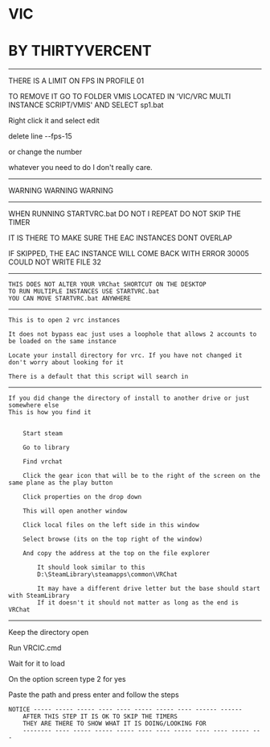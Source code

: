 # VIC
# BY  THIRTYVERCENT

----------------------------------------------------------------------------------------------------------------------------------------------------------------------

THERE IS A LIMIT ON FPS IN PROFILE 01

TO REMOVE IT GO TO FOLDER VMIS LOCATED IN 'VIC/VRC MULTI INSTANCE SCRIPT/VMIS' AND SELECT sp1.bat

Right click it and select edit

delete line --fps-15

or change the number

whatever you need to do I don't really care.

---------------------------------------------------------------------------------------------------------------------------------------------------------------------

WARNING WARNING WARNING

----------------------------------------------------------------------------------------------------------------------------------------------------------------------

WHEN RUNNING STARTVRC.bat DO NOT    I REPEAT    DO NOT SKIP THE TIMER


IT IS THERE TO MAKE SURE THE EAC INSTANCES DONT OVERLAP


IF SKIPPED, THE EAC INSTANCE WILL COME BACK WITH ERROR 30005 COULD NOT WRITE FILE 32

----------------------------------------------------------------------------------------------------------------------------------------------------------------------

	THIS DOES NOT ALTER YOUR VRChat SHORTCUT ON THE DESKTOP
	TO RUN MULTIPLE INSTANCES USE STARTVRC.bat
	YOU CAN MOVE STARTVRC.bat ANYWHERE

----------------------------------------------------------------------------------------------------------------------------------------------------------------------
		
	This is to open 2 vrc instances

	It does not bypass eac just uses a loophole that allows 2 accounts to be loaded on the same instance

	Locate your install directory for vrc. If you have not changed it don't worry about looking for it

	There is a default that this script will search in

----------------------------------------------------------------------------------------------------------------------------------------------------------------------

	If you did change the directory of install to another drive or just somewhere else
	This is how you find it


		Start steam

		Go to library

		Find vrchat

		Click the gear icon that will be to the right of the screen on the same plane as the play button

		Click properties on the drop down 

		This will open another window

		Click local files on the left side in this window

		Select browse (its on the top right of the window)

		And copy the address at the top on the file explorer

			It should look similar to this 
			D:\SteamLibrary\steamapps\common\VRChat

			It may have a different drive letter but the base should start with SteamLibrary
			If it doesn't it should not matter as long as the end is VRChat

----------------------------------------------------------------------------------------------------------------------------------------------------------------------

Keep the directory open

Run VRCIC.cmd

Wait for it to load

On the option screen type 2 for yes

Paste the path and press enter and follow the steps

	NOTICE ----- ----- ----- ---- ---- ----- ----- ---- ------ ------
		AFTER THIS STEP IT IS OK TO SKIP THE TIMERS
		THEY ARE THERE TO SHOW WHAT IT IS DOING/LOOKING FOR
      	-------- ---- ----- ----- ----- ---- ---- ----- ---- ---- ----- ---
